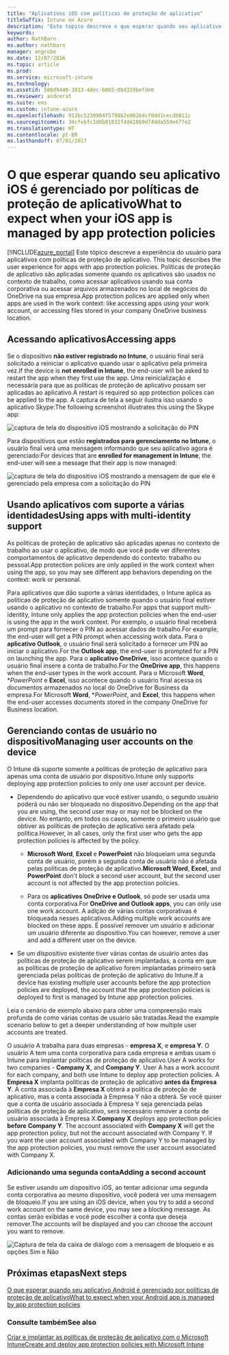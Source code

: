 ```yaml
---
title: "Aplicativos iOS com políticas de proteção de aplicativo"
titleSuffix: Intune on Azure
description: "Este tópico descreve o que esperar quando seu aplicativo iOS é gerenciado por políticas de proteção de aplicativo."
keywords: 
author: NathBarn
ms.author: nathbarn
manager: angrobe
ms.date: 12/07/2016
ms.topic: article
ms.prod: 
ms.service: microsoft-intune
ms.technology: 
ms.assetid: 586d9440-3813-4dec-b865-8bd319befde0
ms.reviewer: andcerat
ms.suite: ems
ms.custom: intune-azure
ms.openlocfilehash: 912bc5230904f5798b2e0026dcf0dd1cecdb811c
ms.sourcegitcommit: 34cfebfc1d8b81032f4d41869d74dda559e677e2
ms.translationtype: HT
ms.contentlocale: pt-BR
ms.lasthandoff: 07/01/2017
---
```

# <span data-ttu-id="ad1bb-103">O que esperar quando seu aplicativo iOS é gerenciado por políticas de proteção de aplicativo</span><span class="sxs-lookup"><span data-stu-id="ad1bb-103">What to expect when your iOS app is managed by app protection policies</span></span>
<a id="what-to-expect-when-your-ios-app-is-managed-by-app-protection-policies" class="xliff"></a>
[!INCLUDE[azure_portal](./includes/azure_portal.md)]<span data-ttu-id="ad1bb-104"> Este tópico descreve a experiência do usuário para aplicativos com políticas de proteção de aplicativo.</span><span class="sxs-lookup"><span data-stu-id="ad1bb-104"> This topic describes the user experience for apps with app protection policies.</span></span> <span data-ttu-id="ad1bb-105">Políticas de proteção de aplicativo são aplicadas somente quando os aplicativos são usados no contexto de trabalho, como acessar aplicativos usando sua conta corporativa ou acessar arquivos armazenados no local de negócios do OneDrive na sua empresa.</span><span class="sxs-lookup"><span data-stu-id="ad1bb-105">App protection polices are applied only when apps are used in the work context: like accessing apps using your work account, or accessing files stored in your company OneDrive business location.</span></span>
##  <span data-ttu-id="ad1bb-106">Acessando aplicativos</span><span class="sxs-lookup"><span data-stu-id="ad1bb-106">Accessing apps</span></span>
<a id="accessing-apps" class="xliff"></a>

<span data-ttu-id="ad1bb-107">Se o dispositivo **não estiver registrado no Intune**, o usuário final será solicitado a reiniciar o aplicativo quando usar o aplicativo pela primeira vez.</span><span class="sxs-lookup"><span data-stu-id="ad1bb-107">If the device is **not enrolled in Intune**, the end-user will be asked to restart the app when they first use the app.</span></span>  <span data-ttu-id="ad1bb-108">Uma reinicialização é necessária para que as políticas de proteção de aplicativo possam ser aplicadas ao aplicativo.</span><span class="sxs-lookup"><span data-stu-id="ad1bb-108">A restart is required so app protection polices can be applied to the app.</span></span> <span data-ttu-id="ad1bb-109">A captura de tela a seguir ilustra isso usando o aplicativo Skype:</span><span class="sxs-lookup"><span data-stu-id="ad1bb-109">The following screenshot illustrates this using the Skype app:</span></span>


![captura de tela do dispositivo iOS mostrando a solicitação do PIN](./media/ios-pin-prompt.png)

<span data-ttu-id="ad1bb-111">Para dispositivos que estão **registrados para gerenciamento no Intune**, o usuário final verá uma mensagem informando que seu aplicativo agora é gerenciado:</span><span class="sxs-lookup"><span data-stu-id="ad1bb-111">For devices that are **enrolled for management in Intune**, the end-user will see a message that their app is now managed:</span></span>

![captura de tela do dispositivo iOS mostrando a mensagem de que ele é gerenciado pela empresa com a solicitação do PIN](./media/ios-managed-devices-pin-prompt.png)

##  <span data-ttu-id="ad1bb-113">Usando aplicativos com suporte a várias identidades</span><span class="sxs-lookup"><span data-stu-id="ad1bb-113">Using apps with multi-identity support</span></span>
<a id="using-apps-with-multi-identity-support" class="xliff"></a>

<span data-ttu-id="ad1bb-114">As políticas de proteção de aplicativo são aplicadas apenas no contexto de trabalho ao usar o aplicativo, de modo que você pode ver diferentes comportamentos de aplicativo dependendo do contexto: trabalho ou pessoal.</span><span class="sxs-lookup"><span data-stu-id="ad1bb-114">App protection polices are only applied in the work context when using the app, so you may see different app behaviors depending on the context: work or personal.</span></span>  

<span data-ttu-id="ad1bb-115">Para aplicativos que dão suporte a várias identidades, o Intune aplica as políticas de proteção de aplicativo somente quando o usuário final estiver usando o aplicativo no contexto de trabalho.</span><span class="sxs-lookup"><span data-stu-id="ad1bb-115">For apps that support multi-identity, Intune only applies the app protection policies when the end-user is using the app in the work context.</span></span>  <span data-ttu-id="ad1bb-116">Por exemplo, o usuário final receberá um prompt para fornecer o PIN ao acessar dados de trabalho.</span><span class="sxs-lookup"><span data-stu-id="ad1bb-116">For example, the end-user will get a PIN prompt when accessing work data.</span></span>  <span data-ttu-id="ad1bb-117">Para o **aplicativo Outlook**, o usuário final será solicitado a fornecer um PIN ao iniciar o aplicativo.</span><span class="sxs-lookup"><span data-stu-id="ad1bb-117">For the **Outlook app**, the end-user is prompted for a PIN on launching the app.</span></span> <span data-ttu-id="ad1bb-118">Para o **aplicativo OneDrive**, isso acontece quando o usuário final insere a conta de trabalho.</span><span class="sxs-lookup"><span data-stu-id="ad1bb-118">For the **OneDrive app**, this happens when the end-user types in the work account.</span></span>  <span data-ttu-id="ad1bb-119">Para o Microsoft **Word**, **PowerPoint* e **Excel**, isso acontece quando o usuário final acessa os documentos armazenados no local do OneDrive for Business da empresa.</span><span class="sxs-lookup"><span data-stu-id="ad1bb-119">For Microsoft **Word**, **PowerPoint*, and **Excel**, this happens when the end-user accesses documents stored in the company OneDrive for Business location.</span></span>
##  <span data-ttu-id="ad1bb-120">Gerenciando contas de usuário no dispositivo</span><span class="sxs-lookup"><span data-stu-id="ad1bb-120">Managing user accounts on the device</span></span>
<a id="managing-user-accounts-on-the-device" class="xliff"></a>

<span data-ttu-id="ad1bb-121">O Intune dá suporte somente a políticas de proteção de aplicativo para apenas uma conta de usuário por dispositivo.</span><span class="sxs-lookup"><span data-stu-id="ad1bb-121">Intune only supports deploying app protection policies to only one user account per device.</span></span>

* <span data-ttu-id="ad1bb-122">Dependendo do aplicativo que você estiver usando, o segundo usuário poderá ou não ser bloqueado no dispositivo.</span><span class="sxs-lookup"><span data-stu-id="ad1bb-122">Depending on the app that you are using, the second user may or may not be blocked on the device.</span></span> <span data-ttu-id="ad1bb-123">No entanto, em todos os casos, somente o primeiro usuário que obtiver as políticas de proteção de aplicativo será afetado pela política.</span><span class="sxs-lookup"><span data-stu-id="ad1bb-123">However, in all cases, only the first user who gets the app protection policies is affected by the policy.</span></span>
  * <span data-ttu-id="ad1bb-124">**Microsoft Word**, **Excel** e **PowerPoint** não bloqueiam uma segunda conta de usuário, porém a segunda conta de usuário não é afetada pelas políticas de proteção de aplicativo.</span><span class="sxs-lookup"><span data-stu-id="ad1bb-124">**Microsoft Word**, **Excel**, and **PowerPoint** don't block a second user account, but the second user account is not affected by the app protection policies.</span></span>  

  * <span data-ttu-id="ad1bb-125">Para os **aplicativos OneDrive e Outlook**, só pode ser usada uma conta corporativa.</span><span class="sxs-lookup"><span data-stu-id="ad1bb-125">For **OneDrive and Outlook apps**, you can only use one work account.</span></span>  <span data-ttu-id="ad1bb-126">A adição de várias contas corporativas é bloqueada nesses aplicativos.</span><span class="sxs-lookup"><span data-stu-id="ad1bb-126">Adding multiple work accounts are blocked on these apps.</span></span>  <span data-ttu-id="ad1bb-127">É possível remover um usuário e adicionar um usuário diferente ao dispositivo.</span><span class="sxs-lookup"><span data-stu-id="ad1bb-127">You can however, remove a user and add a different user on the device.</span></span>

* <span data-ttu-id="ad1bb-128">Se um dispositivo existente tiver várias contas de usuário antes das políticas de proteção de aplicativo serem implantadas, a conta em que as políticas de proteção de aplicativo forem implantadas primeiro será gerenciada pelas políticas de proteção de aplicativo do Intune.</span><span class="sxs-lookup"><span data-stu-id="ad1bb-128">If a device has existing multiple user accounts before the app protection policies are deployed, the account that the app protection policies is deployed to first is managed by Intune app protection policies.</span></span>


<span data-ttu-id="ad1bb-129">Leia o cenário de exemplo abaixo para obter uma compreensão mais profunda de como várias contas de usuário são tratadas.</span><span class="sxs-lookup"><span data-stu-id="ad1bb-129">Read the example scenario below to get a deeper understanding of how multiple user accounts are treated.</span></span>

<span data-ttu-id="ad1bb-130">O usuário A trabalha para duas empresas - **empresa X**, e **empresa Y**. O usuário A tem uma conta corporativa para cada empresa e ambas usam o Intune para implantar políticas de proteção de aplicativo.</span><span class="sxs-lookup"><span data-stu-id="ad1bb-130">User A works for two companies - **Company X**, and **Company Y**. User A has a work account for each company, and both use Intune to deploy app protection policies.</span></span> <span data-ttu-id="ad1bb-131">A **Empresa X** implanta políticas de proteção de aplicativo **antes da** **Empresa Y**. A conta associada à **Empresa X** obterá a política de proteção de aplicativo, mas a conta associada à Empresa Y não a obterá. Se você quiser que a conta de usuário associada à Empresa Y seja gerenciada pelas políticas de proteção de aplicativo, será necessário remover a conta de usuário associada à Empresa X.</span><span class="sxs-lookup"><span data-stu-id="ad1bb-131">**Company X** deploys app protection policies **before** **Company Y**. The account associated with **Company X** will get the app protection policy, but not the account associated with Company Y. If you want the user account associated with Company Y to be managed by the app protection policies, you must remove the user account associated with Company X.</span></span>
### <span data-ttu-id="ad1bb-132">Adicionando uma segunda conta</span><span class="sxs-lookup"><span data-stu-id="ad1bb-132">Adding a second account</span></span>
<a id="adding-a-second-account" class="xliff"></a>

<span data-ttu-id="ad1bb-133">Se estiver usando um dispositivo iOS, ao tentar adicionar uma segunda conta corporativa ao mesmo dispositivo, você poderá ver uma mensagem de bloqueio.</span><span class="sxs-lookup"><span data-stu-id="ad1bb-133">If you are using an iOS device, when you try to add a second work account on the same device, you may see a blocking message.</span></span>  <span data-ttu-id="ad1bb-134">As contas serão exibidas e você pode escolher a conta que deseja remover.</span><span class="sxs-lookup"><span data-stu-id="ad1bb-134">The accounts will be displayed and you can choose the account you want to remove.</span></span>

![Captura de tela da caixa de diálogo com a mensagem de bloqueio e as opções Sim e Não](./media/ios-switch-user.PNG)

## <span data-ttu-id="ad1bb-136">Próximas etapas</span><span class="sxs-lookup"><span data-stu-id="ad1bb-136">Next steps</span></span>
<a id="next-steps" class="xliff"></a>
[<span data-ttu-id="ad1bb-137">O que esperar quando seu aplicativo Android é gerenciado por políticas de proteção de aplicativo</span><span class="sxs-lookup"><span data-stu-id="ad1bb-137">What to expect when your Android app is managed by app protection policies</span></span>](app-protection-enabled-apps-android.md)
### <span data-ttu-id="ad1bb-138">Consulte também</span><span class="sxs-lookup"><span data-stu-id="ad1bb-138">See also</span></span>
<a id="see-also" class="xliff"></a>
[<span data-ttu-id="ad1bb-139">Criar e implantar as políticas de proteção de aplicativo com o Microsoft Intune</span><span class="sxs-lookup"><span data-stu-id="ad1bb-139">Create and deploy app protection policies with Microsoft Intune</span></span>](app-protection-policies.md)

